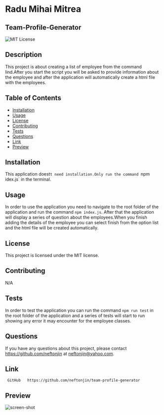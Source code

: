 
  # Radu Mihai Mitrea 
  ## Team-Profile-Generator
  
  ![MIT License](https://img.shields.io/badge/license-MIT-blue.svg)
  
  ## Description
  
  This project is about creating a list of employee from the command lind.After you start the script you will be asked to provide information about the employee and after the application will automatically create a html file with the employees. 
  
  ## Table of Contents
  
  - [Installation](#installation)
  - [Usage](#usage)
  - [License](#license)
  - [Contributing](#contributing)
  - [Tests](#tests)
  - [Questions](#questions)
  - [Link](#link)
  - [Preview](#preview)
  
  ## Installation
  
  This application doest`t need installation.Only run the command `npm idex.js` in the terminal.
  
  ## Usage
  
  In order to use the application you need to navigate to the root folder of the application and run the command `npm index.js`. After that the application will display a series of question about the employees.When you finish adding the details of the employee you can select finish from the option list and the html file will be created automatically. 
  
  ## License
  
  This project is licensed under the MIT license.
  
  ## Contributing
  
  N/A
  
  ## Tests
  
  In order to test the application you can run the command ` npm run test `  in the root folder of the application and a series of tests will start to run showing any error it may encounter for the employee classes. 
  
  ## Questions
  
  If you have any questions about this project, please contact https://github.com/neftonjin at neftonjin@yahoo.com.

  ## Link 

     GitHub   https://github.com/neftonjin/team-profile-generator
 
  ## Preview 

  ![screen-shot](https://user-images.githubusercontent.com/25286630/226189388-ddcd7325-6517-4706-af01-18003d5baa25.png)